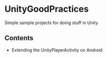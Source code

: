 # UnityGoodPractices

Simple sample projects for doing stuff in Unity

## Contents

- Extending the UnityPlayerActivity on Android
